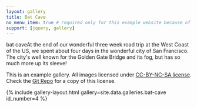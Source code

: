 ```yaml
---
layout: gallery
title: Bat Cave
no_menu_item: true # required only for this example website because of menu construction
support: [jquery, gallery]
---
```


bat caveAt the end of our wonderful three week road trip at the West Coast of the US, we spent about four days in the wonderful city of San Francisco. The city's well known for the Golden Gate Bridge and its fog, but has so much more up its sleeve!

This is an example gallery. All images licensed under [CC-BY-NC-SA license][license]. Check the [Git Repo][repo] for a copy of this license.

{% include gallery-layout.html gallery=site.data.galleries.bat-cave id_number=4 %}

[license]: http://creativecommons.org/licenses/by-nc-sa/4.0/
[repo]: https://github.com/opieters/jekyll-gallery-example
